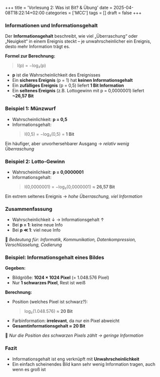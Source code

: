 +++
title = 'Vorlesung 2: Was ist Bit? & Übung'
date = 2025-04-08T18:22:14+02:00
categories = ['MCC']
tags = []
draft = false
+++

### Informationen und Informationsgehalt

Der **Informationsgehalt** beschreibt, wie viel „Überraschung“ oder „Neuigkeit“ in einem Ereignis steckt – je unwahrscheinlicher ein Ereignis, desto mehr Information trägt es.

**Formel zur Berechnung:**

> I(p) = −log₂(p)

- **p** ist die Wahrscheinlichkeit des Ereignisses  
- Ein **sicheres Ereignis** (p = 1) hat **keinen Informationsgehalt**  
- Ein **zufälliges Ereignis** (p = 0,5) liefert **1 Bit Information**  
- Ein **seltenes Ereignis** (z.B. Lottogewinn mit p = 0,0000001) liefert **~26,57 Bit**


### Beispiel 1: Münzwurf

- Wahrscheinlichkeit: **p = 0,5**
- Informationsgehalt:  
  > I(0,5) = −log₂(0,5) = **1 Bit**

Ein häufiger, aber unvorhersehbarer Ausgang → *relativ wenig Überraschung*


### Beispiel 2: Lotto-Gewinn

- Wahrscheinlichkeit: **p = 0,0000001**
- Informationsgehalt:  
  > I(0,0000001) = −log₂(0,0000001) ≈ **26,57 Bit**

Ein extrem seltenes Ereignis → *hohe Überraschung, viel Information*


### Zusammenfassung

- Wahrscheinlichkeit ↓ → Informationsgehalt ↑  
- Bei **p = 1**: keine neue Info  
- Bei **p ≪ 1**: viel neue Info

📌 *Bedeutung für: Informatik, Kommunikation, Datenkompression, Verschlüsselung, Codierung*


### Beispiel: Informationsgehalt eines Bildes

**Gegeben:**
- Bildgröße: **1024 × 1024 Pixel** (= 1.048.576 Pixel)
- Nur **1 schwarzes Pixel**, Rest ist weiß

**Berechnung:**

- Position (welches Pixel ist schwarz?):  
  > log₂(1.048.576) ≈ **20 Bit**
- Farbinformation: **irrelevant**, da nur ein Pixel abweicht
- **Gesamtinformationsgehalt ≈ 20 Bit**

📌 *Nur die Position des schwarzen Pixels zählt → geringe Information*


### Fazit

- Informationsgehalt ist eng verknüpft mit **Unwahrscheinlichkeit**
- Ein einfach scheinendes Bild kann sehr wenig Information tragen, auch wenn es groß ist

